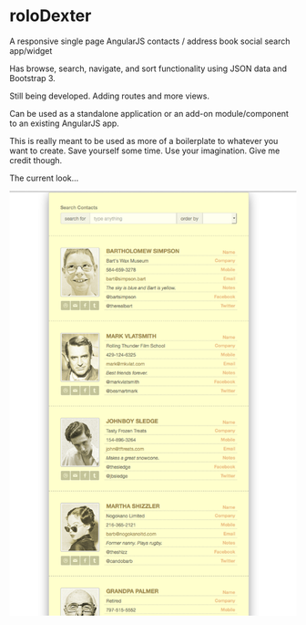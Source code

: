 # roloDexter
A responsive single page AngularJS contacts / address book social search app/widget 

Has browse, search, navigate, and sort functionality using JSON data and Bootstrap 3.

Still being developed.  Adding routes and more views.

Can be used as a standalone application or an add-on module/component to an existing AngularJS app.

This is really meant to be used as more of a boilerplate to whatever you want to create.  Save yourself some time.  Use your imagination. Give me credit though.

The current look...

![](/screenshots/current-screen.png)

